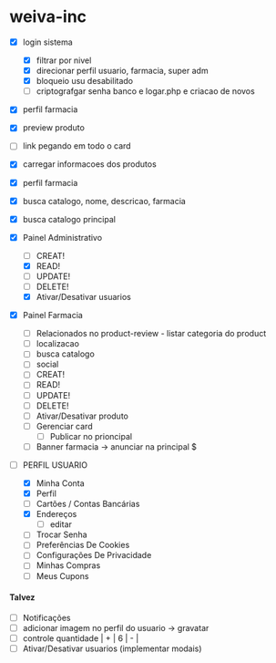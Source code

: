 # weiva-inc

-   [x] login sistema

    -   [x] filtrar por nivel
    -   [x] direcionar perfil usuario, farmacia, super adm
    -   [x] bloqueio usu desabilitado
    -   [ ] criptografgar senha banco e logar.php e criacao de novos

-   [x] perfil farmacia
-   [x] preview produto
-   [ ] link pegando em todo o card
-   [x] carregar informacoes dos produtos
-   [x] perfil farmacia
-   [x] busca catalogo, nome, descricao, farmacia
-   [x] busca catalogo principal

-   [x] Painel Administrativo

    -   [ ] CREAT!
    -   [x] READ!
    -   [ ] UPDATE!
    -   [ ] DELETE!
    -   [x] Ativar/Desativar usuarios

-   [x] Painel Farmacia

    -   [ ] Relacionados no product-review - listar categoria do product
    -   [ ] localizacao
    -   [ ] busca catalogo
    -   [ ] social
    -   [ ] CREAT!
    -   [ ] READ!
    -   [ ] UPDATE!
    -   [ ] DELETE!
    -   [ ] Ativar/Desativar produto
    -   [ ] Gerenciar card
        -   [ ] Publicar no prioncipal
    -   [ ] Banner farmacia -> anunciar na principal $

-   [ ] PERFIL USUARIO
    -   [x] Minha Conta
    -   [x] Perfil
    -   [ ] Cartões / Contas Bancárias
    -   [x] Endereços
        -   [ ] editar
    -   [ ] Trocar Senha
    -   [ ] Preferências De Cookies
    -   [ ] Configurações De Privacidade
    -   [ ] Minhas Compras
    -   [ ] Meus Cupons

#### Talvez

-   [ ] Notificações
-   [ ] adicionar imagem no perfil do usuario -> gravatar
-   [ ] controle quantidade | + | 6 | - |
-   [ ] Ativar/Desativar usuarios (implementar modais)
